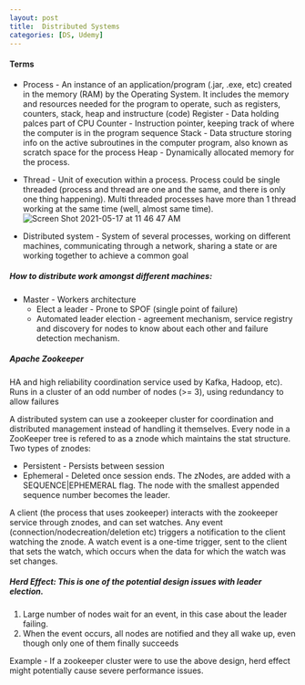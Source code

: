 ```yaml
---
layout: post
title:  Distributed Systems
categories: [DS, Udemy]
---
```


#### Terms
* Process - An instance of an application/program (.jar, .exe, etc) created in the memory (RAM) by the Operating System. 
  It includes the memory and resources needed for the program to operate, such as registers, counters, stack, heap and instructure (code)
  Register - Data holding palces part of CPU
  Counter - Instruction pointer, keeping track of where the computer is in the program sequence
  Stack - Data structure storing info on the active subroutines in the computer program, also known as scratch space for the process
  Heap - Dynamically allocated memory for the process.
  
* Thread - Unit of execution within a process. Process could be single threaded (process and thread are one and the same, and there is only one thing happening).
  Multi threaded processes have more than 1 thread working at the same time (well, almost same time). 
![Screen Shot 2021-05-17 at 11 46 47 AM](https://user-images.githubusercontent.com/44378362/118518126-d323f280-b705-11eb-8919-283174783941.png)

* Distributed system - System of several processes, working on different machines, communicating through a network, 
  sharing a state or are working together to achieve a common goal

##### How to distribute work amongst different machines:
* Master - Workers architecture
  * Elect a leader - Prone to SPOF (single point of failure)
  * Automated leader election - agreement mechanism, service registry and discovery for nodes to know about each other and failure detection mechanism.

##### Apache Zookeeper
HA and high reliability coordination service used by Kafka, Hadoop, etc).
Runs in a cluster of an odd number of nodes (>= 3), using redundancy to allow failures

A distributed system can use a zookeeper cluster for coordination and distributed management instead of handling it themselves. Every node in a ZooKeeper tree is refered to as a znode which maintains the stat structure.
Two types of znodes:
* Persistent - Persists between session
* Ephemeral - Deleted once session ends.
The zNodes, are added with a SEQUENCE|EPHEMERAL flag. The node with the smallest appended sequence number becomes the leader. 

A client (the process that uses zookeeper) interacts with the zookeeper service through znodes, and can set watches. Any event (connection/nodecreation/deletion etc) triggers a notification to the client watching the znode. A watch event is a one-time trigger, sent to the client that sets the watch, which occurs when the data for which the watch was set changes.  

##### Herd Effect: This is one of the potential design issues with leader election.
1. Large number of nodes wait for an event, in this case about the leader failing.
2. When the event occurs, all nodes are notified and they all wake up, even though only one of them finally succeeds

Example - If a zookeeper cluster were to use the above design, herd effect might potentially cause severe performance issues. 
